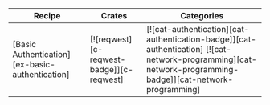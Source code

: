 | Recipe | Crates | Categories |
|--------|--------|------------|
| [Basic Authentication][ex-basic-authentication] | [![reqwest][c-reqwest-badge]][c-reqwest] | [![cat-authentication][cat-authentication-badge]][cat-authentication] [![cat-network-programming][cat-network-programming-badge]][cat-network-programming] |
